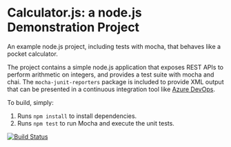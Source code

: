 Calculator.js: a node.js Demonstration Project
==============================================
An example node.js project, including tests with mocha, that behaves like
a pocket calculator.

The project contains a simple node.js application that exposes REST APIs
to perform arithmetic on integers, and provides a test suite with mocha
and chai.  The `mocha-junit-reporters` package is included to provide XML
output that can be presented in a continuous integration tool like
[Azure DevOps](https://azure.com/devops).

To build, simply:

1. Runs `npm install` to install dependencies.
2. Runs `npm test` to run Mocha and execute the unit tests.

[![Build Status](https://dev.azure.com/shanAZ400/Integrating%20External%20Source%20Control%20with%20Azure%20Pipelines/_apis/build/status/SandyChou11.calculator?branchName=master)](https://dev.azure.com/shanAZ400/Integrating%20External%20Source%20Control%20with%20Azure%20Pipelines/_build/latest?definitionId=9&branchName=master)
